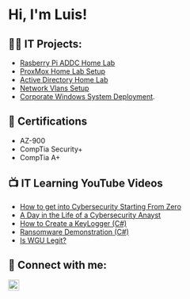 <h1>Hi, I'm Luis! 

<h2>👨‍💻 IT Projects:</h2>

- [Rasberry Pi ADDC Home Lab](https://github.com/aguirluis/RaspberryADDC/tree/main)
- [ProxMox Home Lab Setup](https://github.com/aguirluis/ActiveDirectoryLab)
- [Active Directory Home Lab](https://github.com/aguirluis/ActiveDirectoryLab)
- [Network Vlans Setup](https://github.com/aguirluis/ActiveDirectoryLab)
- [Corporate Windows System Deployment](https://github.com/aguirluis/ActiveDirectoryLab).
  
<h2>📄 Certifications</h2>

- AZ-900
- CompTia Security+
- CompTia A+





<h2>📺 IT Learning YouTube Videos </h2>

- [How to get into Cybersecurity Starting From Zero](https://www.youtube.com/watch?v=a83ASGn_V_s)
- [A Day in the Life of a Cybersecurity Anayst](https://www.youtube.com/watch?v=uHy3oM7NnoU)
- [How to Create a KeyLogger (C#)](https://www.youtube.com/watch?v=N-L9hklSlNk)
- [Ransomware Demonstration (C#)](https://www.youtube.com/watch?v=OfvdQeh79s0)
- [Is WGU Legit?](https://www.youtube.com/watch?v=E2MwRWxDBkA)

<h2> 🤳 Connect with me:</h2>


[<img align="left" alt="aguirluis | LinkedIn" width="22px" src="https://img.icons8.com/?size=48&id=xuvGCOXi8Wyg&format=png" />][linkedin]


[linkedin]: https://www.linkedin.com/in/luis-aguirre01/

<!--
**joshmadakor1/joshmadakor1** is a ✨ _special_ ✨ repository because its `README.md` (this file) appears on your GitHub profile.

Here are some ideas to get you started:

- 🔭 I’m currently working on ...
- 🌱 I’m currently learning ...
- 👯 I’m looking to collaborate on ...
- 🤔 I’m looking for help with ...
- 💬 Ask me about ...
- 📫 How to reach me: ...
- 😄 Pronouns: ...
- ⚡ Fun fact: ...
-->
